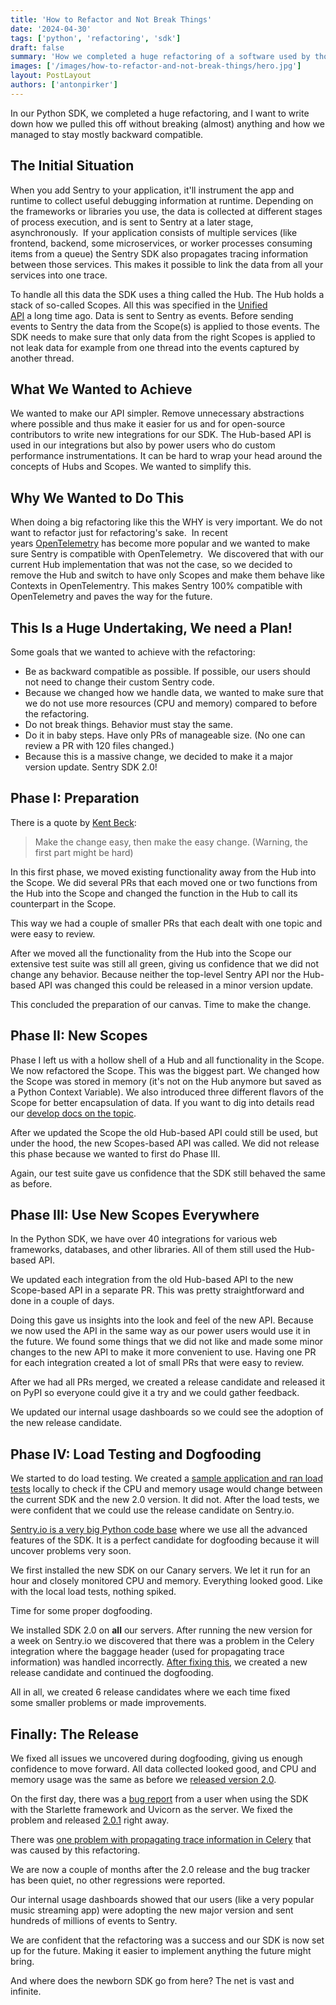 ```yaml
---
title: 'How to Refactor and Not Break Things'
date: '2024-04-30'
tags: ['python', 'refactoring', 'sdk']
draft: false
summary: 'How we completed a huge refactoring of a software used by thousands of developers without breaking things.'
images: ['/images/how-to-refactor-and-not-break-things/hero.jpg']
layout: PostLayout
authors: ['antonpirker']
---
```


In our Python SDK, we completed a huge refactoring, and I want to write down how we pulled this off without breaking (almost) anything and how we managed to stay mostly backward compatible.

## The Initial Situation

When you add Sentry to your application, it'll instrument the app and runtime to collect useful debugging information at runtime. Depending on the frameworks or libraries you use, the data is collected at different stages of process execution, and is sent to Sentry at a later stage, asynchronously. 
If your application consists of multiple services (like frontend, backend, some microservices, or worker processes consuming items from a queue) the Sentry SDK also propagates tracing information between those services. This makes it possible to link the data from all your services into one trace.

To handle all this data the SDK uses a thing called the Hub. The Hub holds a stack of so-called Scopes. All this was specified in the [Unified API](https://develop.sentry.dev/sdk/unified-api/) a long time ago. Data is sent to Sentry as events. Before sending events to Sentry the data from the Scope(s) is applied to those events. The SDK needs to make sure that only data from the right Scopes is applied to not leak data for example from one thread into the events captured by another thread.

## What We Wanted to Achieve

We wanted to make our API simpler. Remove unnecessary abstractions where possible and thus make it easier for us and for open-source contributors to write new integrations for our SDK. The Hub-based API is used in our integrations but also by power users who do custom performance instrumentations. It can be hard to wrap your head around the concepts of Hubs and Scopes. We wanted to simplify this.

## Why We Wanted to Do This

When doing a big refactoring like this the WHY is very important. We do not want to refactor just for refactoring's sake. 
In recent years [OpenTelemetry](https://opentelemetry.io/) has become more popular and we wanted to make sure Sentry is compatible with OpenTelemetry. 
We discovered that with our current Hub implementation that was not the case, so we decided to remove the Hub and switch to have only Scopes and make them behave like Contexts in OpenTelementry. This makes Sentry 100% compatible with OpenTelemetry and paves the way for the future.

## This Is a Huge Undertaking, We need a Plan!

Some goals that we wanted to achieve with the refactoring:

- Be as backward compatible as possible. If possible, our users should not need to change their custom Sentry code.
- Because we changed how we handle data, we wanted to make sure that we do not use more resources (CPU and memory) compared to before the refactoring.
- Do not break things. Behavior must stay the same.
- Do it in baby steps. Have only PRs of manageable size. (No one can review a PR with 120 files changed.)
- Because this is a massive change, we decided to make it a major version update. Sentry SDK 2.0!

## Phase I: Preparation

There is a quote by [Kent Beck](https://twitter.com/kentbeck/status/250733358307500032):

> Make the change easy, then make the easy change. (Warning, the first part might be hard)

In this first phase, we moved existing functionality away from the Hub into the Scope. We did several PRs that each moved one or two functions from the Hub into the Scope and changed the function in the Hub to call its counterpart in the Scope.

This way we had a couple of smaller PRs that each dealt with one topic and were easy to review.

After we moved all the functionality from the Hub into the Scope our extensive test suite was still all green, giving us confidence that we did not change any behavior. Because neither the top-level Sentry API nor the Hub-based API was changed this could be released in a minor version update.

This concluded the preparation of our canvas. Time to make the change.

## Phase II: New Scopes

Phase I left us with a hollow shell of a Hub and all functionality in the Scope. We now refactored the Scope. This was the biggest part. We changed how the Scope was stored in memory (it's not on the Hub anymore but saved as a Python Context Variable). We also introduced three different flavors of the Scope for better encapsulation of data. If you want to dig into details read our [develop docs on the topic](https://develop.sentry.dev/sdk/hub_and_scope_refactoring/).

After we updated the Scope the old Hub-based API could still be used, but under the hood, the new Scopes-based API was called. We did not release this phase because we wanted to first do Phase III.

Again, our test suite gave us confidence that the SDK still behaved the same as before.

## Phase III: Use New Scopes Everywhere

In the Python SDK, we have over 40 integrations for various web frameworks, databases, and other libraries. All of them still used the Hub-based API.

We updated each integration from the old Hub-based API to the new Scope-based API in a separate PR. This was pretty straightforward and done in a couple of days.

Doing this gave us insights into the look and feel of the new API. Because we now used the API in the same way as our power users would use it in the future. We found some things that we did not like and made some minor changes to the new API to make it more convenient to use. Having one PR for each integration created a lot of small PRs that were easy to review.

After we had all PRs merged, we created a release candidate and released it on PyPI so everyone could give it a try and we could gather feedback.

We updated our internal usage dashboards so we could see the adoption of the new release candidate.

## Phase IV: Load Testing and Dogfooding

We started to do load testing. We created a [sample application and ran load tests](https://github.com/getsentry/demo-flask-load-test) locally to check if the CPU and memory usage would change between the current SDK and the new 2.0 version. It did not. After the load tests, we were confident that we could use the release candidate on Sentry.io.

[Sentry.io is a very big Python code base](https://github.com/getsentry/sentry) where we use all the advanced features of the SDK. It is a perfect candidate for dogfooding because it will uncover problems very soon.

We first installed the new SDK on our Canary servers. We let it run for an hour and closely monitored CPU and memory. Everything looked good. Like with the local load tests, nothing spiked.

Time for some proper dogfooding.

We installed SDK 2.0 on **all** our servers. After running the new version for a week on Sentry.io we discovered that there was a problem in the Celery integration where the baggage header (used for propagating trace information) was handled incorrectly. [After fixing this](https://github.com/getsentry/sentry-python/pull/2993), we created a new release candidate and continued the dogfooding.

All in all, we created 6 release candidates where we each time fixed some smaller problems or made improvements.

## Finally: The Release

We fixed all issues we uncovered during dogfooding, giving us enough confidence to move forward. All data collected looked good, and CPU and memory usage was the same as before we [released version 2.0](https://github.com/getsentry/sentry-python/releases/tag/2.0.0).

On the first day, there was a [bug report](https://github.com/getsentry/sentry-python/issues/3021) from a user when using the SDK with the Starlette framework and Uvicorn as the server. We fixed the problem and released [2.0.1](https://github.com/getsentry/sentry-python/releases/tag/2.0.1) right away.

There was [one problem with propagating trace information in Celery](https://github.com/getsentry/sentry-python/issues/3068) that was caused by this refactoring.

We are now a couple of months after the 2.0 release and the bug tracker has been quiet, no other regressions were reported.

Our internal usage dashboards showed that our users (like a very popular music streaming app) were adopting the new major version and sent hundreds of millions of events to Sentry.

We are confident that the refactoring was a success and our SDK is now set up for the future. Making it easier to implement anything the future might bring.

And where does the newborn SDK go from here? The net is vast and infinite.
